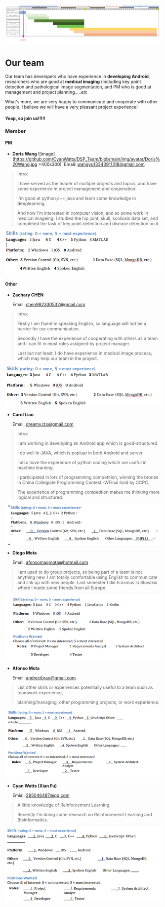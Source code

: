 ![2](img/10.png)



# Our team 

Our team has developers who have experience in **developing Android**, researchers who are good at **medical imaging** (including key point detection and pathological image segmentation, and PM who is good at  management and project planning.....etc

 What's more, we are very happy to  communicate and cooperate with other people. I believe we will have a very pleasant project experience!

#### Yeap, so  join us!!!!!

### **Member**

#### PM

- **Doris Wang**
![image](https://github.com/CyanWatts/DSP_Team/blob/main/img/avatar/Doris%20Wang.jpg =400x300)
​		Email: wangyu13343911318@gmail.com 

> Intro: 
>
> I have served as the leader of multiple projects and topics, and have  some experience in project management and cooperation.
>
> I'm good at python,c++,java and learn some knowledge in deeplearning.
>
> And now I'm interested in computer vision, and so some work in medical imageing. I studied the hip joint, skull, scoliosis data set, and completed the task of key point detection and disease detection on it.

![4](img/4.png)



#### Other

- **Zachary CHEN**

  Email: chen982330532@gmail.com

  

> Intro: 
>
> Firstly I am fluent in speaking English, so language will not be a barrier for our communication.
>
> Secondly I have the experience of cooperating with others as a team and I can fit in most roles assigned by project manager.
>
> Last but not least, I do have experience in medical image process, which may help our team in the project.

![3](img/3.png)


- **Carol Liao**

  Email: dreamy.lzx@gmail.com



> Intro: 
>
> I am working in developing an Android app which is good-structured.
>
> I do well in JAVA, which is popluar in both Android and server.
>
> I also have the experience of python coding which are useful in machine learning.
>
> I participated in lots of programming competition, winning the bronze in China Collegiate Programming Contest -WFinal hold by CCPC.
>
> The experience of programming competition makes me thinking more logical and structured.

![6](img/6.png)

- **Diogo Mota**

  Email: afonsomagmota@hotmail.com
> I am used to do group projects, so being part of a team is not anything new.
> I am totally comfortable using English to communicate and link up with new people. Last
> semester I did Erasmus in Slovakia where I made some friends from all Europe.

![9](img/9.png)



- **Afonso Mota**

  Email:  andrecibrao@gmail.com

> List other skills or experiences potentially useful to a team such as teamwork experience,
>
> planning/managing, other programming projects, or work experience.

![7](img/7.png)

- **Cyan Watts (Xian Fu)**

  Emial: 295046487@qq.com

> A little knowledge of Reinforcement Learning.
>
> Recently I’m doing some research on Reinforcement Learning and Bioinformatics.



![8](img/8.png)


